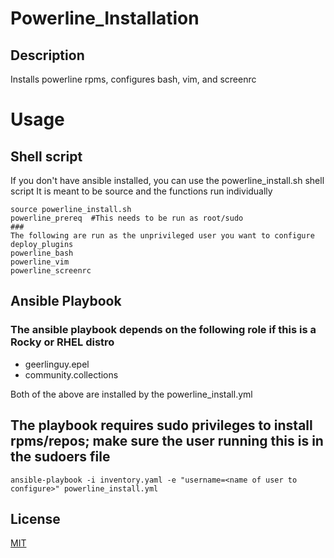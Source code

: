 # Powerline_Installation

## Description
Installs powerline rpms, configures bash, vim, and screenrc

# Usage
## Shell script 
If you don't have ansible installed, you can use the powerline_install.sh shell script 
It is meant to be source and the functions run individually

```
source powerline_install.sh
powerline_prereq  #This needs to be run as root/sudo
###
The following are run as the unprivileged user you want to configure
deploy_plugins
powerline_bash
powerline_vim
powerline_screenrc
```

## Ansible Playbook
### The ansible playbook depends on the following role if this is a Rocky or RHEL distro
* geerlinguy.epel
* community.collections

Both of the above are installed by the powerline_install.yml

## The playbook requires sudo privileges to install rpms/repos; make sure the user running this is in the sudoers file

```
ansible-playbook -i inventory.yaml -e "username=<name of user to configure>" powerline_install.yml
```

## License

[MIT](https://choosealicense.com/licenses/mit/)
